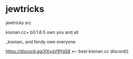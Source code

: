 # jewtricks
jewtricks src

kisman.cc+ b0.1.6.5 own you and all

\_kisman_ and fendy own everyone

https://discord.gg/XXvgV9YgS8 <-- best kisman.cc discord))
